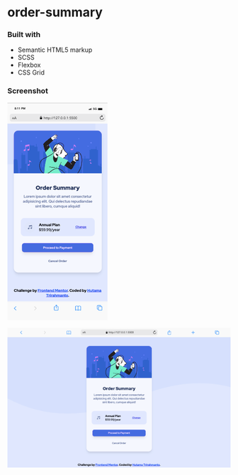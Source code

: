 # order-summary

### Built with

- Semantic HTML5 markup
- SCSS
- Flexbox
- CSS Grid

### Screenshot

![ScreenShoot 1](https://github.com/hutamatr/order-summary/blob/main/mobile.png)

![ScreenShoot 2](https://github.com/hutamatr/order-summary/blob/main/dekstop.png)


